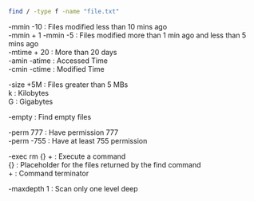 ````bash
find / -type f -name "file.txt"
````

-mmin -10 : Files modified less than 10 mins ago  
-mmin + 1 -mmin -5 : Files modified more than 1 min ago and less than 5 mins ago  
-mtime + 20 : More than 20 days  
-amin -atime : Accessed Time  
-cmin -ctime : Modified Time

-size +5M : Files greater than 5 MBs  
k : Kilobytes  
G : Gigabytes

-empty : Find empty files

-perm 777 : Have permission 777  
-perm -755 : Have at least 755 permission

-exec rm {} + : Execute a command  
{} : Placeholder for the files returned by the find command  
\+ : Command terminator

-maxdepth 1 : Scan only one level deep
